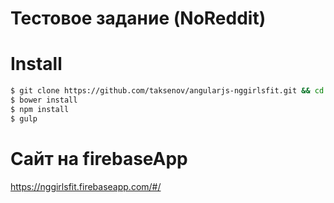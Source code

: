 # Тестовое задание (NoReddit)

# Install
```sh
$ git clone https://github.com/taksenov/angularjs-nggirlsfit.git && cd angularjs-nggirlsfit
$ bower install
$ npm install
$ gulp
```
# Сайт на firebaseApp
https://nggirlsfit.firebaseapp.com/#/

